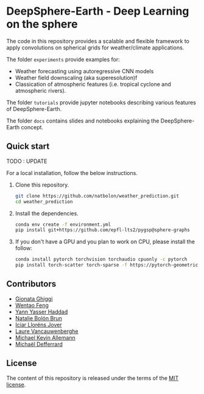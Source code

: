 # DeepSphere-Earth - Deep Learning on the sphere 

The code in this repository provides a scalable and flexible framework to apply convolutions on spherical grids for weather/climate applications.

The folder `experiments` provide examples for:
-  Weather forecasting using autoregressive CNN models  
-  Weather field downscaling (aka superesolution)f
-  Classication of atmospheric features (i.e. tropical cyclone and atmospheric rivers).

The folder `tutorials` provide jupyter notebooks describing various features of DeepSphere-Earth.

The folder `docs` contains slides and notebooks explaining the DeepSphere-Earth concept. 

## Quick start 

TODO : UPDATE 

For a local installation, follow the below instructions.

1. Clone this repository.
   ```sh
   git clone https://github.com/natbolon/weather_prediction.git
   cd weather_prediction
   ```

2. Install the dependencies.
   ```sh
   conda env create -f environment.yml
   pip install git+https://github.com/epfl-lts2/pygsp@sphere-graphs
   ```
   
3. If you don't have a GPU and you plan to work on CPU, please install the follow: 
   ```sh
   conda install pytorch torchvision torchaudio cpuonly -c pytorch
   pip install torch-scatter torch-sparse -f https://pytorch-geometric.com/whl/torch-1.7.0+cpu.html
   ```
   
## Contributors
- [Gionata Ghiggi][gg]
- [Wentao Feng][wf]
- [Yann Yasser Haddad][yyh]
- [Natalie Bolón Brun][nbolon]
- [Icíar Lloréns Jover][illorens]
- [Laure Vancauwenberghe][lv]
- [Michael Kevin Allemann][ma]
- [Michaël Defferrard][mdeff]

[gg]: https://people.epfl.ch/gionata.ghiggi
[wf]: https://github.com/ownzonefeng
[yyh]: https://www.linkedin.com/in/yann-yasser-haddad/?originalSubdomain=ch
[nbolon]: https://www.linkedin.com/in/nataliebolonbrun/
[illorens]: https://www.linkedin.com/in/iciar-llorens-jover/
[lv]: https://www.linkedin.com/in/laure-vancauwenberghe/
[ma]: https://www.linkedin.com/in/michael-allemann/
[mdeff]: http://deff.ch

## License

The content of this repository is released under the terms of the [MIT license](LICENSE.txt).
